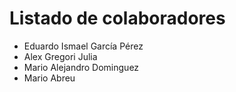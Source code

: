 # Listado de colaboradores
* Eduardo Ismael García Pérez
* Alex Gregori Julia
* Mario Alejandro Dominguez
* Mario Abreu
